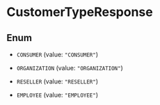 

# CustomerTypeResponse

## Enum


* `CONSUMER` (value: `"CONSUMER"`)

* `ORGANIZATION` (value: `"ORGANIZATION"`)

* `RESELLER` (value: `"RESELLER"`)

* `EMPLOYEE` (value: `"EMPLOYEE"`)




